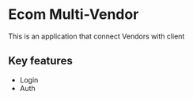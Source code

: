 # Ecom Multi-Vendor

This is an application that connect Vendors with client

## Key features 
- Login
- Auth
